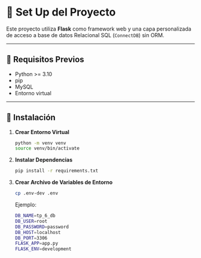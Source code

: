 # 🚀 Set Up del Proyecto

Este proyecto utiliza **Flask** como framework web y una capa personalizada de acceso a base de datos Relacional SQL (`ConnectDB`) sin ORM.

---

## :memo: Requisitos Previos

- Python >= 3.10
- pip
- MySQL
- Entorno virtual

---

## :wrench: Instalación

1. **Crear Entorno Virtual**

    ```bash
    python -m venv venv
    source venv/bin/activate   
    ```

2. **Instalar Dependencias**

    ```bash
    pip install -r requirements.txt
    ```
3. **Crear Archivo de Variables de Entorno**
    ```bash
    cp .env-dev .env
    ```

    Ejemplo:

    ```bash
    DB_NAME=tp_6_db
    DB_USER=root
    DB_PASSWORD=password 
    DB_HOST=localhost
    DB_PORT=3306
    FLASK_APP=app.py
    FLASK_ENV=development
    ```